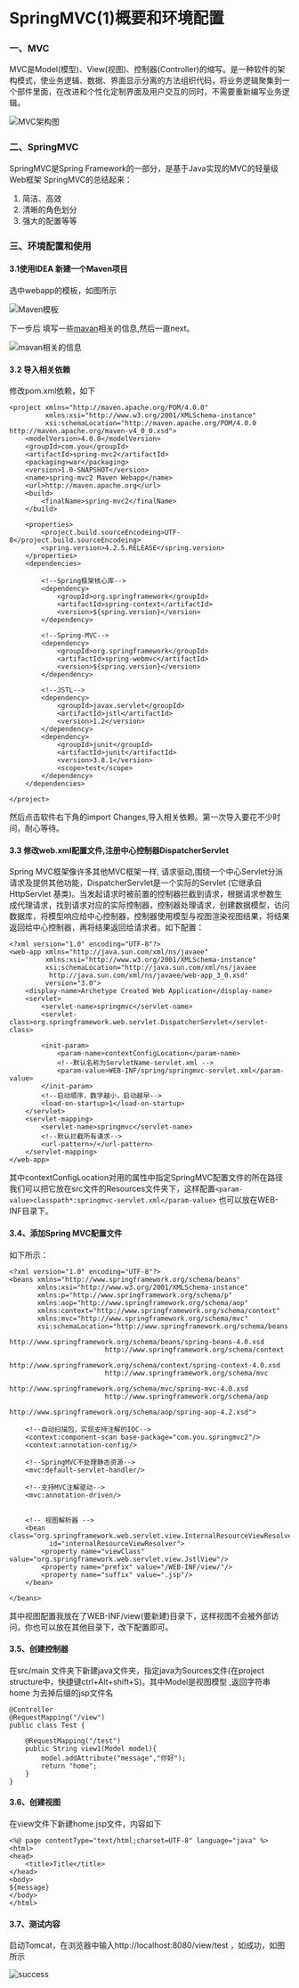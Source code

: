 # SpringMVC(1)概要和环境配置

### 一、MVC
MVC是Model(模型)、View(视图)、控制器(Controller)的缩写。是一种软件的架构模式，使业务逻辑、数据、界面显示分离的方法组织代码，将业务逻辑聚集到一个部件里面，在改进和个性化定制界面及用户交互的同时，不需要重新编写业务逻辑。

![MVC架构图](http://ou6wcfapi.bkt.clouddn.com/17-9-26/65272154.jpg)

### 二、SpringMVC
SpringMVC是Spring Framework的一部分，是基于Java实现的MVC的轻量级Web框架
SpringMVC的总结起来：
1. 简洁、高效
2. 清晰的角色划分
3. 强大的配置等等

### 三、环境配置和使用

#### 3.1使用IDEA 新建一个Maven项目
选中webapp的模板，如图所示

![Maven模板](http://ou6wcfapi.bkt.clouddn.com/17-9-26/57809499.jpg)

下一步后 填写一些[mavan](https://maven.apache.org/)相关的信息,然后一直next。

![mavan相关的信息](http://ou6wcfapi.bkt.clouddn.com/17-9-26/80085687.jpg)

#### 3.2 导入相关依赖

修改pom.xml依赖，如下
```
<project xmlns="http://maven.apache.org/POM/4.0.0"
         xmlns:xsi="http://www.w3.org/2001/XMLSchema-instance"
         xsi:schemaLocation="http://maven.apache.org/POM/4.0.0 http://maven.apache.org/maven-v4_0_0.xsd">
    <modelVersion>4.0.0</modelVersion>
    <groupId>com.you</groupId>
    <artifactId>spring-mvc2</artifactId>
    <packaging>war</packaging>
    <version>1.0-SNAPSHOT</version>
    <name>spring-mvc2 Maven Webapp</name>
    <url>http://maven.apache.org</url>
    <build>
        <finalName>spring-mvc2</finalName>
    </build>

    <properties>
        <project.build.sourceEncodeing>UTF-8</project.build.sourceEncodeing>
        <spring.version>4.2.5.RELEASE</spring.version>
    </properties>
    <dependencies>

        <!--Spring框架核心库-->
        <dependency>
            <groupId>org.springframework</groupId>
            <artifactId>spring-context</artifactId>
            <version>${spring.version}</version>
        </dependency>

        <!--Spring-MVC-->
        <dependency>
            <groupId>org.springframework</groupId>
            <artifactId>spring-webmvc</artifactId>
            <version>${spring.version}</version>
        </dependency>

        <!--JSTL-->
        <dependency>
            <groupId>javax.servlet</groupId>
            <artifactId>jstl</artifactId>
            <version>1.2</version>
        </dependency>
        <dependency>
            <groupId>junit</groupId>
            <artifactId>junit</artifactId>
            <version>3.8.1</version>
            <scope>test</scope>
        </dependency>
    </dependencies>

</project>
```
然后点击软件右下角的import Changes,导入相关依赖。第一次导入要花不少时间，耐心等待。

#### 3.3 修改web.xml配置文件,注册中心控制器DispatcherServlet
Spring MVC框架像许多其他MVC框架一样, 请求驱动,围绕一个中心Servlet分派请求及提供其他功能，DispatcherServlet是一个实际的Servlet (它继承自HttpServlet 基类)。当发起请求时被前置的控制器拦截到请求，根据请求参数生成代理请求，找到请求对应的实际控制器，控制器处理请求，创建数据模型，访问数据库，将模型响应给中心控制器，控制器使用模型与视图渲染视图结果，将结果返回给中心控制器，再将结果返回给请求者。如下配置：
```
<?xml version="1.0" encoding="UTF-8"?>
<web-app xmlns="http://java.sun.com/xml/ns/javaee"
         xmlns:xsi="http://www.w3.org/2001/XMLSchema-instance"
         xsi:schemaLocation="http://java.sun.com/xml/ns/javaee
		  http://java.sun.com/xml/ns/javaee/web-app_3_0.xsd"
         version="3.0">
    <display-name>Archetype Created Web Application</display-name>
    <servlet>
        <servlet-name>springmvc</servlet-name>
        <servlet-class>org.springframework.web.servlet.DispatcherServlet</servlet-class>

        <init-param>
            <param-name>contextConfigLocation</param-name>
            <!--默认名称为ServletName-servlet.xml -->
            <param-value>WEB-INF/spring/springmvc-servlet.xml</param-value>
        </init-param>
        <!--启动顺序，数字越小，启动越早-->
        <load-on-startup>1</load-on-startup>
    </servlet>
    <servlet-mapping>
        <servlet-name>springmvc</servlet-name>
        <!--默认拦截所有请求-->
        <url-pattern>/</url-pattern>
    </servlet-mapping>
</web-app>
```

其中contextConfigLocation对用的属性中指定SpringMVC配置文件的所在路径
我们可以把它放在src文件的Resources文件夹下，这样配置`<param-value>classpath*:springmvc-servlet.xml</param-value>`
也可以放在WEB-INF目录下。

#### 3.4、添加Spring MVC配置文件
如下所示：
```
<?xml version="1.0" encoding="UTF-8"?>
<beans xmlns="http://www.springframework.org/schema/beans"
       xmlns:xsi="http://www.w3.org/2001/XMLSchema-instance"
       xmlns:p="http://www.springframework.org/schema/p"
       xmlns:aop="http://www.springframework.org/schema/aop"
       xmlns:context="http://www.springframework.org/schema/context"
       xmlns:mvc="http://www.springframework.org/schema/mvc"
       xsi:schemaLocation="http://www.springframework.org/schema/beans
                        http://www.springframework.org/schema/beans/spring-beans-4.0.xsd
                        http://www.springframework.org/schema/context
                        http://www.springframework.org/schema/context/spring-context-4.0.xsd
                        http://www.springframework.org/schema/mvc
                        http://www.springframework.org/schema/mvc/spring-mvc-4.0.xsd
                        http://www.springframework.org/schema/aop
                        http://www.springframework.org/schema/aop/spring-aop-4.2.xsd">

    <!--自动扫描包，实现支持注解的IOC-->
    <context:component-scan base-package="com.you.springmvc2"/>
    <context:annotation-config/>

    <!--SpringMVC不处理静态资源-->
    <mvc:default-servlet-handler/>

    <!--支持MVC注解驱动-->
    <mvc:annotation-driven/>


    <!-- 视图解析器 -->
    <bean class="org.springframework.web.servlet.view.InternalResourceViewResolver"
          id="internalResourceViewResolver">
        <property name="viewClass" value="org.springframework.web.servlet.view.JstlView"/>
        <property name="prefix" value="/WEB-INF/view/"/>
        <property name="suffix" value=".jsp"/>
    </bean>

</beans>

```
其中视图配置我放在了WEB-INF/view(要新建)目录下，这样视图不会被外部访问，你也可以放在其他目录下，改下配置即可。

#### 3.5、创建控制器
在src/main 文件夹下新建java文件夹，指定java为Sources文件(在project structure中，快捷键ctrl+Alt+shift+S)。其中Model是视图模型 ,返回字符串 home 为去掉后缀的jsp文件名

```
@Controller
@RequestMapping("/view")
public class Test {

    @RequestMapping("/test")
    public String view1(Model model){
        model.addAttribute("message","你好");
        return "home";
    }
}

```
#### 3.6、创建视图
在view文件下新建home.jsp文件，内容如下
```
<%@ page contentType="text/html;charset=UTF-8" language="java" %>
<html>
<head>
    <title>Title</title>
</head>
<body>
${message}
</body>
</html>
```
#### 3.7、测试内容
启动Tomcat，在浏览器中输入http://localhost:8080/view/test ，如成功，如图所示

![success](http://ou6wcfapi.bkt.clouddn.com/17-9-26/29122044.jpg)


